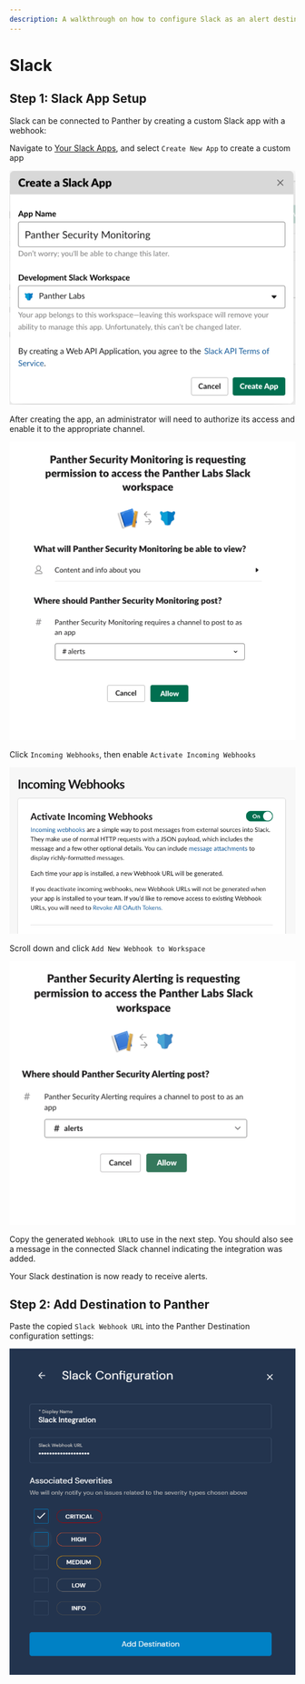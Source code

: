 ```yaml
---
description: A walkthrough on how to configure Slack as an alert destination
---
```


# Slack

## Step 1: Slack App Setup

Slack can be connected to Panther by creating a custom Slack app with a webhook:

Navigate to [Your Slack Apps](https://api.slack.com/apps), and select `Create New App` to create a custom app

![](../.gitbook/assets/slack1%20%289%29.png)

After creating the app, an administrator will need to authorize its access and enable it to the appropriate channel.

![](../.gitbook/assets/slack2%20%2813%29.png)

Click `Incoming Webhooks`, then enable `Activate Incoming Webhooks`

![](../.gitbook/assets/slack3%20%2813%29.png)

Scroll down and click `Add New Webhook to Workspace`

![](../.gitbook/assets/slack4%20%2812%29.png)

Copy the generated `Webhook URL`to use in the next step. You should also see a message in the connected Slack channel indicating the integration was added.

Your Slack destination is now ready to receive alerts.

## Step 2: Add Destination to Panther

Paste the copied `Slack Webhook URL` into the Panther Destination configuration settings:

![](../.gitbook/assets/slack-panther%20%287%29.png)

